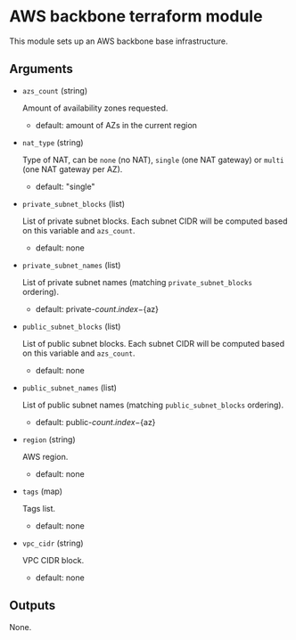 # AWS backbone terraform module

This module sets up an AWS backbone base infrastructure.

## Arguments

- `azs_count` (string)

  Amount of availability zones requested.
  - default: amount of AZs in the current region

- `nat_type` (string)

  Type of NAT, can be `none` (no NAT), `single` (one NAT gateway) or `multi`
  (one NAT gateway per AZ).
  - default: "single"

- `private_subnet_blocks` (list)

  List of private subnet blocks. Each subnet CIDR will be computed based on this
  variable and `azs_count`.
  - default: none

- `private_subnet_names` (list)

  List of private subnet names (matching `private_subnet_blocks` ordering).
  - default: private-${count.index}-${az}

- `public_subnet_blocks` (list)

  List of public subnet blocks. Each subnet CIDR will be computed based on this
  variable and `azs_count`.
  - default: none

- `public_subnet_names` (list)

  List of public subnet names (matching `public_subnet_blocks` ordering).
  - default: public-${count.index}-${az}

- `region` (string)

  AWS region.
  - default: none

- `tags` (map)

  Tags list.
  - default: none

- `vpc_cidr` (string)

  VPC CIDR block.
  - default: none

## Outputs

None.

